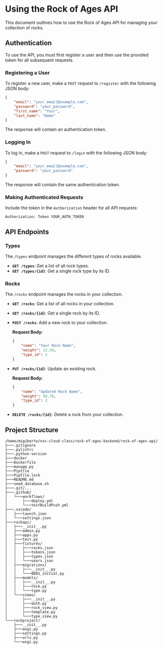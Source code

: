 # Using the Rock of Ages API

This document outlines how to use the Rock of Ages API for managing your collection of rocks.

## Authentication

To use the API, you must first register a user and then use the provided token for all subsequent requests.

### Registering a User

To register a new user, make a `POST` request to `/register` with the following JSON body:

```json
{
    "email": "your_email@example.com",
    "password": "your_password",
    "first_name": "Your",
    "last_name": "Name"
}
```

The response will contain an authentication token.

### Logging In

To log in, make a `POST` request to `/login` with the following JSON body:

```json
{
    "email": "your_email@example.com",
    "password": "your_password"
}
```

The response will contain the same authentication token.

### Making Authenticated Requests

Include the token in the `Authorization` header for all API requests:

```
Authorization: Token YOUR_AUTH_TOKEN
```

## API Endpoints

### Types

The `/types` endpoint manages the different types of rocks available.

*   **`GET /types`**: Get a list of all rock types.
*   **`GET /types/{id}`**: Get a single rock type by its ID.

### Rocks

The `/rocks` endpoint manages the rocks in your collection.

*   **`GET /rocks`**: Get a list of all rocks in your collection.
*   **`GET /rocks/{id}`**: Get a single rock by its ID.
*   **`POST /rocks`**: Add a new rock to your collection.

    **Request Body:**

    ```json
    {
        "name": "Your Rock Name",
        "weight": 12.34,
        "type_id": 1
    }
    ```

*   **`PUT /rocks/{id}`**: Update an existing rock.

    **Request Body:**

    ```json
    {
        "name": "Updated Rock Name",
        "weight": 56.78,
        "type_id": 2
    }
    ```

*   **`DELETE /rocks/{id}`**: Delete a rock from your collection.

## Project Structure

```
/home/migiberto/nss-cloud-class/rock-of-ages-backend/rock-of-ages-api/
├───.gitignore
├───.pylintrc
├───.python-version
├───docker
├───Dockerfile
├───manage.py
├───Pipfile
├───Pipfile.lock
├───README.md
├───seed_database.sh
├───.git/...
├───.github/
│   └───workflows/
│       ├───deploy.yml
│       └───testBuildPush.yml
├───.vscode/
│   ├───launch.json
│   └───settings.json
├───rockapi/
│   ├───__init__.py
│   ├───admin.py
│   ├───apps.py
│   ├───test.py
│   ├───fixtures/
│   │   ├───rocks.json
│   │   ├───tokens.json
│   │   ├───types.json
│   │   └───users.json
│   ├───migrations/
│   │   ├───__init__.py
│   │   └───0001_initial.py
│   ├───models/
│   │   ├───__init__.py
│   │   ├───rock.py
│   │   └───type.py
│   └───views/
│       ├───__init__.py
│       ├───auth.py
│       ├───rock_view.py
│       ├───template.py
│       └───type_view.py
└───rockproject/
    ├───__init__.py
    ├───asgi.py
    ├───settings.py
    ├───urls.py
    └───wsgi.py
```